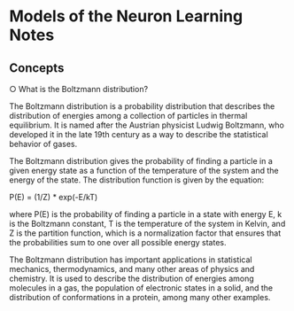 # Models of the Neuron Learning Notes

## Concepts

○ What is the Boltzmann distribution?

The Boltzmann distribution is a probability distribution that describes the distribution of energies among a collection of particles in thermal equilibrium. It is named after the Austrian physicist Ludwig Boltzmann, who developed it in the late 19th century as a way to describe the statistical behavior of gases.

The Boltzmann distribution gives the probability of finding a particle in a given energy state as a function of the temperature of the system and the energy of the state. The distribution function is given by the equation:

P(E) = (1/Z) * exp(-E/kT)

where P(E) is the probability of finding a particle in a state with energy E, k is the Boltzmann constant, T is the temperature of the system in Kelvin, and Z is the partition function, which is a normalization factor that ensures that the probabilities sum to one over all possible energy states.

The Boltzmann distribution has important applications in statistical mechanics, thermodynamics, and many other areas of physics and chemistry. It is used to describe the distribution of energies among molecules in a gas, the population of electronic states in a solid, and the distribution of conformations in a protein, among many other examples.


